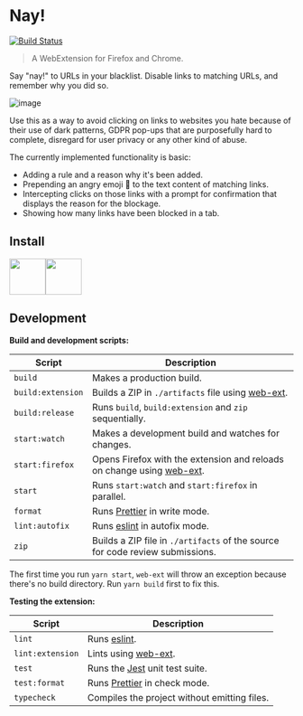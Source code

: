 # Nay!

[![Build Status](https://travis-ci.org/fnune/nay.svg?branch=master)](https://travis-ci.org/fnune/nay)

> A WebExtension for Firefox and Chrome.

Say "nay!" to URLs in your blacklist. Disable links to matching URLs, and remember why you did so.

![image](https://user-images.githubusercontent.com/16181067/62499349-a299ef80-b7e2-11e9-9f95-3e915f2c57a6.png)

Use this as a way to avoid clicking on links to websites you hate because of their use of dark patterns, GDPR pop-ups that are purposefully hard to complete, disregard for user privacy or any other kind of abuse.

The currently implemented functionality is basic:

- Adding a rule and a reason why it's been added.
- Prepending an angry emoji 😤 to the text content of matching links.
- Intercepting clicks on those links with a prompt for confirmation that displays the reason for the blockage.
- Showing how many links have been blocked in a tab.

## Install

<div style="display: flex;">
  <a href="https://addons.mozilla.org/en-US/firefox/addon/nay/">
    <img width="64" height="64" src="https://user-images.githubusercontent.com/16181067/64076344-facdef80-ccc3-11e9-99cc-713a66a17c4f.png" />
  </a>
  <a href="https://chrome.google.com/webstore/detail/nay/ebnlpahabbpbkpfcfdkcegkippoboocp">
    <img width="64" height="64" src="https://user-images.githubusercontent.com/16181067/65276293-b2b62600-db27-11e9-8a68-a427ca8dc082.png" />
  </a>
</div>

## Development

**Build and development scripts:**

| Script            | Description                                                                                                 |
| ----------------- | ----------------------------------------------------------------------------------------------------------- |
| `build`           | Makes a production build.                                                                                   |
| `build:extension` | Builds a ZIP in `./artifacts` file using [web-ext](https://github.com/mozilla/web-ext).                     |
| `build:release`   | Runs `build`, `build:extension` and `zip` sequentially.                                                     |
| `start:watch`     | Makes a development build and watches for changes.                                                          |
| `start:firefox`   | Opens Firefox with the extension and reloads on change using [web-ext](https://github.com/mozilla/web-ext). |
| `start`           | Runs `start:watch` and `start:firefox` in parallel.                                                         |
| `format`          | Runs [Prettier](https://github.com/prettier/prettier) in write mode.                                        |
| `lint:autofix`    | Runs [eslint](https://eslint.org/) in autofix mode.                                                         |
| `zip`             | Builds a ZIP file in `./artifacts` of the source for code review submissions.                               |

The first time you run `yarn start`, `web-ext` will throw an exception because there's no build directory. Run `yarn build` first to fix this.

**Testing the extension:**

| Script           | Description                                                          |
| ---------------- | -------------------------------------------------------------------- |
| `lint`           | Runs [eslint](https://eslint.org/).                                  |
| `lint:extension` | Lints using [web-ext](https://github.com/mozilla/web-ext).           |
| `test`           | Runs the [Jest](https://github.com/facebook/jest) unit test suite.   |
| `test:format`    | Runs [Prettier](https://github.com/prettier/prettier) in check mode. |
| `typecheck`      | Compiles the project without emitting files.                         |
